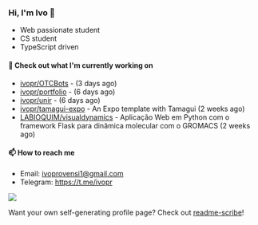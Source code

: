 ### Hi, I'm Ivo 👋

* Web passionate student
* CS student
* TypeScript driven

#### 👷 Check out what I'm currently working on

- [ivopr/OTCBots](https://github.com/ivopr/OTCBots) -  (3 days ago)
- [ivopr/portfolio](https://github.com/ivopr/portfolio) -  (6 days ago)
- [ivopr/unir](https://github.com/ivopr/unir) -  (6 days ago)
- [ivopr/tamagui-expo](https://github.com/ivopr/tamagui-expo) - An Expo template with Tamagui (2 weeks ago)
- [LABIOQUIM/visualdynamics](https://github.com/LABIOQUIM/visualdynamics) - Aplicação Web em Python com o framework Flask para dinâmica molecular com o GROMACS (2 weeks ago)

#### 📫 How to reach me

- Email: [ivoprovensi1@gmail.com](mailto://ivoprovensi1@gmail.com)
- Telegram: https://t.me/ivopr

![](https://github-readme-stats.vercel.app/api/top-langs/?username=ivopr&langs_count=10&layout=compact&theme=react&hide_border=true&bg_color=0D1117&title_color=5ce1e6&icon_color=5ce1e6)

Want your own self-generating profile page? Check out [readme-scribe](https://github.com/muesli/readme-scribe)!
